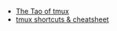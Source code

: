 * [The Tao of tmux](https://leanpub.com/the-tao-of-tmux/read)
* [tmux shortcuts & cheatsheet](https://gist.github.com/MohamedAlaa/2961058)
